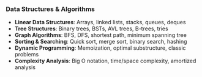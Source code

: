 ### Data Structures & Algorithms
- **Linear Data Structures**: Arrays, linked lists, stacks, queues, deques
- **Tree Structures**: Binary trees, BSTs, AVL trees, B-trees, tries
- **Graph Algorithms**: BFS, DFS, shortest path, minimum spanning tree
- **Sorting & Searching**: Quick sort, merge sort, binary search, hashing
- **Dynamic Programming**: Memoization, optimal substructure, classic problems
- **Complexity Analysis**: Big O notation, time/space complexity, amortized analysis